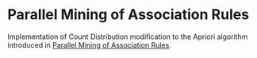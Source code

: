 # Parallel Mining of Association Rules
Implementation of Count Distribution modification to the Apriori algorithm introduced in [Parallel Mining of Association Rules](https://ieeexplore.ieee.org/document/553164).